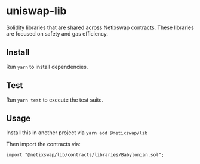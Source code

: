 # uniswap-lib


Solidity libraries that are shared across Netixswap contracts. These libraries are focused on safety and gas efficiency.

## Install

Run `yarn` to install dependencies.

## Test

Run `yarn test` to execute the test suite.

## Usage

Install this in another project via `yarn add @netixswap/lib` 

Then import the contracts via:

```solidity
import "@netixswap/lib/contracts/libraries/Babylonian.sol"; 
```

